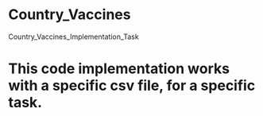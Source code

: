 # Country_Vaccines
Country_Vaccines_Implementation_Task

# This code implementation works with a specific csv file, for a specific task.  
